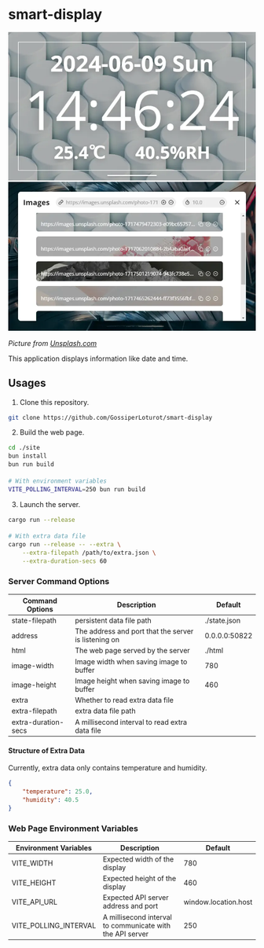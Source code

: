 # smart-display

![display](https://raw.githubusercontent.com/GossiperLoturot/smart-display/main/images/display.webp)
![menu](https://raw.githubusercontent.com/GossiperLoturot/smart-display/main/images/menu.webp)

*Picture from [Unsplash.com](https://unsplash.com/)*

This application displays information like date and time.

## Usages

1. Clone this repository.
```sh
git clone https://github.com/GossiperLoturot/smart-display
```

2. Build the web page.
```sh
cd ./site
bun install
bun run build

# With environment variables
VITE_POLLING_INTERVAL=250 bun run build
```

3. Launch the server.
```sh
cargo run --release

# With extra data file
cargo run --release -- --extra \
    --extra-filepath /path/to/extra.json \
    --extra-duration-secs 60
```

### Server Command Options

|Command Options|Description|Default|
|--|--|--|
|state-filepath|persistent data file path|./state.json|
|address|The address and port that the server is listening on|0.0.0.0:50822|
|html|The web page served by the server|./html|
|image-width|Image width when saving image to buffer|780|
|image-height|Image height when saving image to buffer|460|
|extra|Whether to read extra data file||
|extra-filepath|extra data file path||
|extra-duration-secs|A millisecond interval to read extra data file||

#### Structure of Extra Data

Currently, extra data only contains temperature and humidity.

```json
{
    "temperature": 25.0,
    "humidity": 40.5
}
```

### Web Page Environment Variables

|Environment Variables|Description|Default|
|--|--|--|
|VITE_WIDTH|Expected width of the display|780|
|VITE_HEIGHT|Expected height of the display|460|
|VITE_API_URL|Expected API server address and port|window.location.host|
|VITE_POLLING_INTERVAL|A millisecond interval to communicate with the API server|250|
